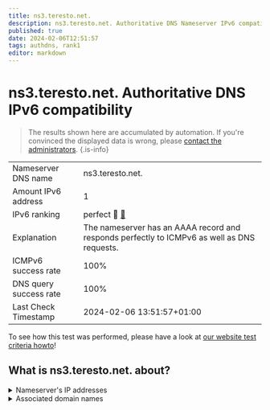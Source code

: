 ```yaml
---
title: ns3.teresto.net.
description: ns3.teresto.net. Authoritative DNS Nameserver IPv6 compatibility
published: true
date: 2024-02-06T12:51:57
tags: authdns, rank1
editor: markdown
---
```


# ns3.teresto.net. Authoritative DNS IPv6 compatibility

> The results shown here are accumulated by automation. If you're convinced the displayed data is wrong, please [contact the administrators](/howto/chat). 
{.is-info}




|   |   |
| - | - |
| Nameserver DNS name | ns3.teresto.net.
| Amount IPv6 address | 1
| IPv6 ranking | perfect :1st_place_medal: [🔗](/howto/ranking) |
| Explanation | The nameserver has an AAAA record and responds perfectly to ICMPv6 as well as DNS requests. |
| ICMPv6 success rate | 100%|
| DNS query success rate | 100% |
| Last Check Timestamp | 2024-02-06 13:51:57+01:00 |

To see how this test was performed, please have a look at [our website test criteria howto](/howto/testcriteria/authdns)!


## What is ns3.teresto.net. about?




<details>
<summary>Nameserver's IP addresses</summary>

2a02:3a8:200::200

</details>



<details>
<summary>Associated domain names</summary>

www.saarland.de

</details>
